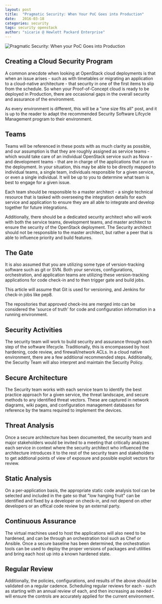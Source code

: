```yaml
---
layout: post
title:  "Pragmatic Security: When Your PoC Goes into Production"
date:   2016-03-18
categories: security
tags: security openstack
author: "sicarie @ Hewlett Packard Enterprise"
---
```


![Pragmatic Security: When your PoC Goes into Production]()

## Creating a Cloud Security Program

A common anecdote when looking at OpenStack cloud deployments is that when
an issue arises - such as with timetables or migrating an application to a
cloud-native architecture - that security in one of the first items to slip
from the schedule. So when your Proof-of-Concept cloud is ready to be
deployed in Production, there are occasional gaps in the overall security
and assurance of the environment.

As every environment is different, this will be a "one size fits all" post,
and it is up to the reader to adapt the recommended Security Software
Lifcycle Management program to their environment.


## Teams

Teams will be referenced in these posts with as much clarity as possible,
and our assumption is that they are roughly assigned as service teams -
which would take care of an individual OpenStack service such as Nova -
and development teams - that are in charge of the applications that run
on the deployment. In your situation, this may be able to be directly mapped
to individual teams, a single team, individuals responsible for a given service,
or even a single individual. It will be up to you to determine what team is
best to engage for a given issue.

Each team should be responsible to a master architect - a single technical
resource that is tasked with overseeing the integration details for each
service and application to ensure they are all able to integrate and develop
together for future integrations.

Additionally, there should be a dedicated security architect who will work with
both the service teams, development teams, and master architect to ensure the
security of the OpenStack deployment. The Security architect should not be
responsible to the master architect, but rather a peer that is able to
influence priority and build features.


## The Gate

It is also assumed that you are utilizing some type of version-tracking software
such as git or SVN. Both your services, configurations, orchestration, and
application teams are utilizing these version-tracking applications for code
check-in and to then trigger gate and build jobs.

This article will assume that Git is used for versioning, and Jenkins for
check-in jobs like pep8.

The repositories that approved check-ins are merged into can be considered
the 'source of truth' for code and configuration information in a running
environment.


## Security Activities

The security team will work to build security and assurance through each step
of the software lifecycle. Traditionally, this is encompassed by host hardening,
code review, and firewall/network ACLs. In a cloud native environment, there are
a few additional recommended steps. Additionally, the Security Team will also
interpret and maintain the Security Policy.


## Secure Architecture

The Security team works with each service team to identify the best practice
approach for a given service, the threat landscape, and secure methods to any
identified threat vectors. These are captured in network diagrams, wiki pages,
and configuration management databases for reference by the teams required to
implement the devices.


## Threat Analysis

Once a secure architecture has been documented, the security team and major
stakeholders would be invited to a meeting that critically analyzes each service
in context where the security architect who influenced the architecture
introduces it to the rest of the security team and stakeholders to get addtional
points of view of exposure and possible exploit vectors for review.


## Static Analysis

On a per-application basis, the appropriate static code analysis tool can be
selected and included in the gate so that "low hanging fruit" can be identified
and fixed by a developer on check-in, and not depend on other developers or an
offical code review by an external party.


## Continuous Assurance

The virtual machines used to host the applications will also need to be hardened,
and can be through an orchestration tool such as Chef or Ansible. Once a secure
baseline has been determined, the orchestration tools can be used to deploy the
proper versions of packages and utilities and bring each host up into a known
hardened state.


## Regular Review

Additionally, the policies, configurations, and results of the above should be
validated on a regular cadence. Scheduling regular reviews for each - such as
starting with an annual review of each, and then increasing as needed - will
ensure the controls are accurately applied for the current environment.
